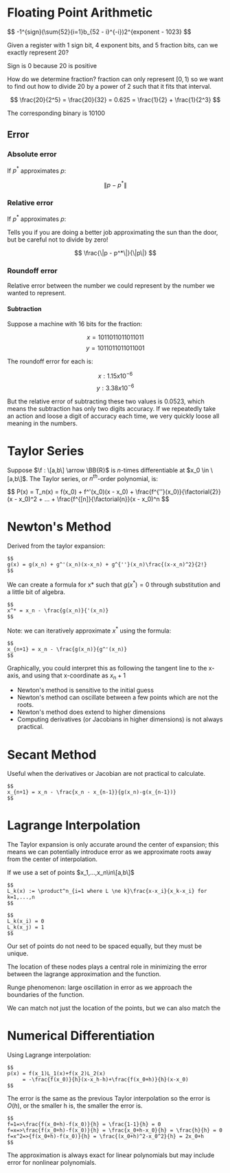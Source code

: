 # Floating Point Arithmetic

\$$
-1^{sign}\(\sum{52}{i=1}b_{52 - i}^{-i}\)2^{exponent - 1023}
\$$

Given a register with 1 sign bit, 4 exponent bits, and 5 fraction bits, can we exactly represent 20?

Sign is 0 because 20 is positive

How do we determine fraction?
fraction can only represent  $[0,1)$ so we want to find out how to divide $20$ by a power of $2$ such that it fits that interval.

$$
\frac{20}{2^5} = \frac{20}{32} = 0.625 = \frac{1}{2} + \frac{1}{2^3}
$$

The corresponding binary is $10100$

## Error

### Absolute error

If $p^*$ approximates $p$:

$$
\|p - p^*\|
$$

### Relative error

If $p^*$ approximates $p$:

Tells you if you are doing a better job approximating the sun than the door, but be careful not to divide by zero!

$$
\frac{\|p - p^*\|}{\|p\|}
$$

### Roundoff error

Relative error between the number we could represent by the number we wanted to represent.

#### Subtraction

Suppose a machine with 16 bits for the fraction:

$$x = 1011011011011011$$
$$y = 1011011011011001$$

The roundoff error for each is:

$$x: 1.15x10^{-6}$$
$$y: 3.38x10^{-6}$$

But the relative error of subtracting these two values is $0.0523$, which means the subtraction has only two digits accuracy.  If we repeatedly take an action and loose a digit of accuracy each time, we very quickly loose all meaning in the numbers.

# Taylor Series

Suppose $\f : \[a,b\] \arrow \BB{R}$ is $n$-times differentiable at
$x_0 \in \[a,b\]$.  The Taylor series, or $n^{th}$-order polynomial, is:

$$
P(x) = T_n(x) = f(x_0) + f^'(x_0)(x - x_0)
              + \frac{f^{''}(x_0)}{\factorial{2}}(x - x_0)^2
              + ...
              + \frac{f^{\[n\]}{\factorial{n}}(x - x_0)^n
$$

# Newton's Method

Derived from the taylor expansion:

```
$$
g(x) = g(x_n) + g^'(x_n)(x-x_n) + g^{''}(x_n)\frac{(x-x_n)^2}{2!}
$$
```

We can create a formula for x* such that $g(x^*) = 0$ through substitution and a
little bit of algebra.

```
$$
x^* = x_n - \frac{g(x_n)}{'(x_n)}
$$
```

Note: we can iteratively approximate $x^*$ using the formula:

```
$$
x_{n+1} = x_n - \frac{g(x_n)}{g^'(x_n)}
$$
```

Graphically, you could interpret this as following the tangent line to the
x-axis, and using that x-coordinate as ${x_n+1}$

- Newton's method is sensitive to the initial guess
- Newton's method can oscillate between a few points which are not the roots.
- Newton's method does extend to higher dimensions
- Computing derivatives (or Jacobians in higher dimensions) is not always
  practical.

# Secant Method

Useful when the derivatives or Jacobian are not practical to calculate.


```
$$
x_{n+1} = x_n - \frac{x_n - x_{n-1}}{g(x_n)-g(x_{n-1})}
$$
```

# Lagrange Interpolation

The Taylor expansion is only accurate around the center of expansion; this means
we can potentially introduce error as we approximate roots away from the center
of interpolation.

If we use a set of points $x_1,...,x_n\in\[a,b\]$

```
$$
L_k(x) := \product^n_{i=1 where L \ne k}\frac{x-x_i}{x_k-x_i} for k=1,...,n
$$

$$
L_k(x_i) = 0
L_k(x_j) = 1
$$
```

Our set of points do not need to be spaced equally, but they must be unique.

The location of these nodes plays a central role in minimizing the error between
the lagrange approximation and the function.

Runge phenomenon: large oscillation in error as we approach the boundaries of
the function.

We can match not just the location of the points, but we can also match the

# Numerical Differentiation

Using Lagrange interpolation:

```
$$
p(x) = f(x_1)L_1(x)+f(x_2)L_2(x)
     = -\frac{f(x_0)}{h}(x-x_h-h)+\frac{f(x_0+h)}{h}(x-x_0)
$$
```
The error is the same as the previous Taylor interpolation so the error is
$O(h)$, or the smaller h is, the smaller the error is.

```
$$
f=1=>\frac{f(x_0+h)-f(x_0)}{h} = \frac{1-1}{h} = 0
f=x=>\frac{f(x_0+h)-f(x_0)}{h} = \frac{x_0+h-x_0}{h} = \frac{h}{h} = 0
f=x^2=>{f(x_0+h)-f(x_0)}{h} = \frac{(x_0+h)^2-x_0^2}{h} = 2x_0+h
$$
```

The approximation is always exact for linear polynomials but may include error
for nonlinear polynomials.
